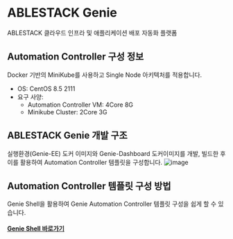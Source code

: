 # ABLESTACK Genie
ABLESTACK 클라우드 인프라 및 애플리케이션 배포 자동화 플랫폼

## Automation Controller 구성 정보
Docker 기반의 MiniKube를 사용하고 Single Node 아키텍처를 적용합니다.
- OS: CentOS 8.5 2111
- 요구 사양:
  - Automation Controller VM: 4Core 8G
  - Minikube Cluster: 2Core 3G

## ABLESTACK Genie 개발 구조
실행환경(Genie-EE) 도커 이미지와 Genie-Dashboard 도커이미지를 개발, 빌드한 후 이를 활용하여 Automation Controller 템플릿을 구성합니다.
![image](https://user-images.githubusercontent.com/34114265/183317067-fdc0b941-0c1c-4b57-b0de-bd2fc123c03f.png)

## Automation Controller 템플릿 구성 방법
Genie Shell을 활용하여 Genie Automation Controller 템플릿 구성을 쉽게 할 수 있습니다. 
<br><br>
<b>[Genie Shell 바로가기](./genie-shell/)</b>


